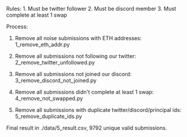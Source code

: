 
Rules:
    1. Must be twitter follower
       2. Must be discord member
       3. Must complete at least 1 swap

Process:

1. Remove all noise submissions with ETH addresses: 1_remove_eth_addr.py

2. Remove all submissions not following our twitter: 2_remove_twitter_unfollowed.py

3. Remove all submissions not joined our discord: 3_remove_discord_not_joined.py

4. Remove all submissions didn't complete at least 1 swap: 4_remove_not_swapped.py

5. Remove all submissions with duplicate twitter/discord/principal ids: 5_remove_duplicate_ids.py

   

Final result in ./data/5_result.csv, 9792 unique valid submissions.
